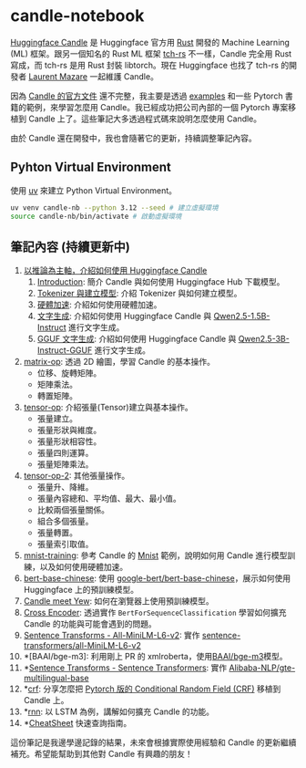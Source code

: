 # candle-notebook

[Huggingface Candle](https://github.com/huggingface/candle) 是 Huggingface 官方用 [Rust](https://www.rust-lang.org/zh-TW/) 開發的 Machine Learning (ML) 框架。跟另一個知名的 Rust ML 框架 [tch-rs](https://github.com/LaurentMazare/tch-rs) 不一樣，Candle 完全用 Rust 寫成，而 tch-rs 是用 Rust 封裝 libtorch。現在 Huggingface 也找了 tch-rs 的開發者 [Laurent Mazare](https://github.com/LaurentMazare) 一起維護 Candle。

因為 [Candle 的官方文件](https://huggingface.github.io/candle/index.html) 還不完整，我主要是透過 [examples](https://github.com/huggingface/candle/tree/main/candle-examples) 和一些 Pytorch 書籍的範例，來學習怎麼用 Candle。我已經成功把公司內部的一個 Pytorch 專案移植到 Candle 上了。這些筆記大多透過程式碼來說明怎麼使用 Candle。

由於 Candle 還在開發中，我也會隨著它的更新，持續調整筆記內容。

## Pyhton Virtual Environment

使用 [uv](https://github.com/astral-sh/uv) 來建立 Python Virtual Environment。

```bash
uv venv candle-nb --python 3.12 --seed # 建立虛擬環境
source candle-nb/bin/activate # 啟動虛擬環境
```

## 筆記內容 (持續更新中)

1. [以推論為主軸，介紹如何使用 Huggingface Candle](tutorial/README.md)
    1. [Introduction](tutorial/1.Introduction/README.md): 簡介 Candle 與如何使用 Huggingface Hub 下載模型。
    1. [Tokenizer 與建立模型](tutorial/2.tokenizer-and-model/README.md): 介紹 Tokenizer 與如何建立模型。
    1. [硬體加速](tutorial/3.device-acceleration/README.md): 介紹如何使用硬體加速。
    1. [文字生成](tutorial/4.generation/README.md): 介紹如何使用 Huggingface Candle 與 [Qwen2.5-1.5B-Instruct](https://huggingface.co/Qwen/Qwen2.5-1.5B-Instruct) 進行文字生成。
    1. [GGUF 文字生成](tutorial/5.generation-gguf/README.md): 介紹如何使用 Huggingface Candle 與 [Qwen2.5-3B-Instruct-GGUF](https://huggingface.co/Qwen/Qwen2.5-3B-Instruct-GGUF) 進行文字生成。
1. [matrix-op](examples/matrix-op/README.md): 透過 2D 繪圖，學習 Candle 的基本操作。
    * 位移、旋轉矩陣。
    * 矩陣乘法。
    * 轉置矩陣。
1. [tensor-op](examples/tensor-op/README.md): 介紹張量(Tensor)建立與基本操作。
    * 張量建立。
    * 張量形狀與維度。
    * 張量形狀相容性。
    * 張量四則運算。
    * 張量矩陣乘法。
1. [tensor-op-2](examples/tensor-op-2/README.md): 其他張量操作。
    * 張量升、降維。
    * 張量內容總和、平均值、最大、最小值。
    * 比較兩個張量關係。
    * 組合多個張量。
    * 張量轉置。
    * 張量索引取值。
1. [mnist-training](examples/mnist-training/README.md): 參考 Candle 的 [Mnist](https://github.com/huggingface/candle/blob/main/candle-examples/examples/mnist-training/main.rs) 範例，說明如何用 Candle 進行模型訓練，以及如何使用硬體加速。
1. [bert-base-chinese](examples/bert-base-chinese/README.md): 使用 [google-bert/bert-base-chinese](https://huggingface.co/google-bert/bert-base-chinese)，展示如何使用 Huggingface 上的預訓練模型。
1. [Candle meet Yew](examples/candle-meet-yew/README.md): 如何在瀏覽器上使用預訓練模型。
1. [Cross Encoder](examples/cross-encoder/README.md): 透過實作 `BertForSequenceClassification` 學習如何擴充 Candle 的功能與可能會遇到的問題。
1. [Sentence Transforms - All-MiniLM-L6-v2](examples/all-MiniLM-L6-v2/README.md): 實作 [sentence-transformers/all-MiniLM-L6-v2](https://huggingface.co/sentence-transformers/all-MiniLM-L6-v2)
1. *[BAAI/bge-m3]: 利用剛上 PR 的 xmlroberta，使用[BAAI/bge-m3](https://huggingface.co/BAAI/bge-m3)模型。
1. *[Sentence Transforms - Sentence Transformers](examples/sentence-transformers/README.md): 實作 [Alibaba-NLP/gte-multilingual-base](https://huggingface.co/Alibaba-NLP/gte-multilingual-base)
1. *[crf](examples/crf/README.md): 分享怎麼把 [Pytorch 版的 Conditional Random Field (CRF)](https://github.com/kmkurn/pytorch-crf) 移植到 Candle 上。
1. *[rnn](examples/rnn/README.md): 以 LSTM 為例，講解如何擴充 Candle 的功能。
1. *[CheatSheet](cheatsheet.md) 快速查詢指南。

這份筆記是我邊學邊記錄的結果，未來會根據實際使用經驗和 Candle 的更新繼續補充。希望能幫助到其他對 Candle 有興趣的朋友！
